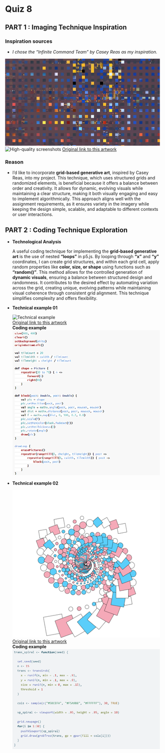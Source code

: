 # Quiz 8
## PART 1 : Imaging Technique Inspiration
### Inspiration sources
- _I chose the “Infinite Command Team” by Casey Reas as my inspiration._

![High-quality screenshots](readmeImages/01.png)
![High-quality screenshots](readmeImages/02.png)
[Original link to this artwork](https://www.seditionart.com/casey_reas/artworks)
 
### Reason
  
- I’d like to incorporate __grid-based generative art__, inspired by Casey Reas, into my project. This technique, which uses structured grids and randomized elements, is beneficial because it offers a balance between order and creativity. It allows for dynamic, evolving visuals while maintaining a clear structure, making it both visually engaging and easy to implement algorithmically. This approach aligns well with the assignment requirements, as it ensures variety in the imagery while keeping the design simple, scalable, and adaptable to different contexts or user interactions.


## PART 2 : Coding Technique Exploration
- __Technological Analysis__
  
  A useful coding technique for implementing the __grid-based generative art__ is the use of nested __“loops”__ in p5.js. By looping through __“x”__ and __“y”__ coordinates, I can create grid structures, and within each grid cell, apply random properties like __color, size, or shape__ using functions such as __“random()”__. This method allows for the controlled generation of __dynamic visuals__, ensuring a balance between structured design and randomness. It contributes to the desired effect by automating variation across the grid, creating unique, evolving patterns while maintaining visual coherence through consistent grid alignment. This technique simplifies complexity and offers flexibility.

- __Technical example 01__

    ![Technical example](readmeImages/03.gif)  <br>
    [Original link to this artwork](https://docs.kogics.net/tutorials/generative-art-grid-intro.html)  <br>
    __Coding example__  <br>
    ![Coding example](readmeImages/05.png)



- __Technical example 02__

    ![Technical example](readmeImages/04.png)  <br>
    [Original link to this artwork](https://blog.djnavarro.net/posts/2023-03-31_generative-art-with-grid/)  <br>
    __Coding example__  <br>
    ![Coding example](readmeImages/06.png)

